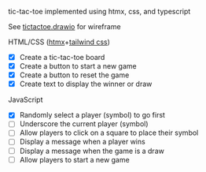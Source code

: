 tic-tac-toe implemented using htmx, css, and typescript

See [tictactoe.drawio](tictactoe.drawio) for wireframe  

HTML/CSS ([htmx](https://htmx.org)+[tailwind css](https://tailwindcss.com))
- [x] Create a tic-tac-toe board
- [x] Create a button to start a new game
- [x] Create a button to reset the game
- [x] Create text to display the winner or draw

JavaScript
- [x] Randomly select a player (symbol) to go first
- [ ] Underscore the current player (symbol)
- [ ] Allow players to click on a square to place their symbol
- [ ] Display a message when a player wins
- [ ] Display a message when the game is a draw
- [ ] Allow players to start a new game